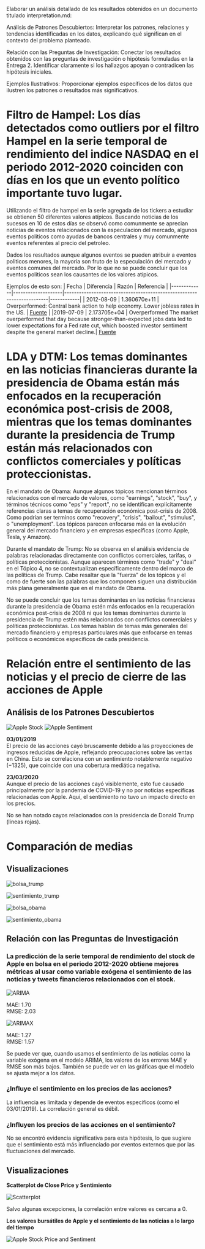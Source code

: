 Elaborar un análisis detallado de los resultados obtenidos en un documento titulado interpretation.md:

Análisis de Patrones Descubiertos: Interpretar los patrones, relaciones y tendencias identificadas en los datos, explicando qué significan en el contexto del problema planteado.

Relación con las Preguntas de Investigación: Conectar los resultados obtenidos con las preguntas de investigación o hipótesis formuladas en la Entrega 2. Identificar claramente si los hallazgos apoyan o contradicen las hipótesis iniciales.

Ejemplos Ilustrativos: Proporcionar ejemplos específicos de los datos que ilustren los patrones o resultados más significativos.

# Filtro de Hampel: Los días detectados como outliers por el filtro Hampel en la serie temporal de rendimiento del indice NASDAQ en el periodo 2012-2020 coinciden con días en los que un evento político importante tuvo lugar.

Utilizando el filtro de hampel en la serie agregada de los tickers a estudiar se obtienen 50 diferentes valores atípicos. Buscando noticias de los sucesos en 10 de estos días se observó como comunmente se aprecian noticias de eventos relacionados con la especulacion del mercado, algunos eventos politicos como ayudas de bancos centrales y muy comunmente eventos referentes al precio del petroleo.

Dados los resultados aunque algunos eventos se pueden atribuir a eventos politicos menores, la mayoria son fruto de la especulación del mercado y eventos comunes del mercado. Por lo que no se puede concluir que los eventos politicos sean los causantes de los valores atípicos.

Ejemplos de esto son:
| Fecha       | Diferencia         | Razón                                                                 | Referencia |
|-------------|--------------------|-----------------------------------------------------------------------|------------|
| 2012-08-09  | 1.360670e+11       | Overperformed: Central bank action to help economy. Lower jobless rates in the US. | [Fuente](https://www.benzinga.com/news/12/08/2819781/market-wrap-for-august-9-2012) |
|2019-07-09   |	2.173705e+04	   | Overperformed The market overperformed that day because stronger-than-expected jobs data led to lower expectations for a Fed rate cut, which boosted investor sentiment despite the general market decline.| [Fuente](https://www.nasdaq.com/articles/stock-market-news-for-jul-9-2019-2019-07-09)

# LDA y DTM: Los temas dominantes en las noticias financieras durante la presidencia de Obama están más enfocados en la recuperación económica post-crisis de 2008, mientras que los temas dominantes durante la presidencia de Trump están más relacionados con conflictos comerciales y políticas proteccionistas.

En el mandato de Obama:
Aunque algunos tópicos mencionan términos relacionados con el mercado de valores, como "earnings", "stock", "buy", y términos técnicos como "eps" y "report", no se identifican explícitamente referencias claras a temas de recuperación económica post-crisis de 2008. Como podrian ser terminos como "recovery", "crisis", "bailout", "stimulus", o "unemployment". Los tópicos parecen enfocarse más en la evolución general del mercado financiero y en empresas específicas (como Apple, Tesla, y Amazon).

Durante el mandato de Trump:
No se observa en el análisis evidencia de palabras relacionadas directamente con conflictos comerciales, tarifas, o políticas proteccionistas. Aunque aparecen términos como "trade" y "deal" en el Tópico 4, no se contextualizan específicamente dentro del marco de las políticas de Trump. Cabe resaltar que la "fuerza" de los tópicos y el como de fuerte son las palabras que los componen siguen una distribución más plana generalmente que en el mandato de Obama.

No se puede concluir que los temas dominantes en las noticias financieras durante la presidencia de Obama estén más enfocados en la recuperación económica post-crisis de 2008 ni que los temas dominantes durante la presidencia de Trump estén más relacionados con conflictos comerciales y políticas proteccionistas. Los temas hablan de temas más generales del mercado financiero y empresas particulares más que enfocarse en temas políticos o económicos específicos de cada presidencia.

# Relación entre el sentimiento de las noticias y el precio de cierre de las acciones de Apple

## Análisis de los Patrones Descubiertos
![Apple Stock](assets/imgs/Apple_stock.png)
![Apple Sentiment](assets/imgs/Apple_sentiment.png)

**03/01/2019**  
El precio de las acciones cayó bruscamente debido a las proyecciones de ingresos reducidas de Apple, reflejando preocupaciones sobre las ventas en China. Esto se correlaciona con un sentimiento notablemente negativo ($−1325$), que coincide con una cobertura mediática negativa.

**23/03/2020**  
Aunque el precio de las acciones cayó visiblemente, esto fue causado principalmente por la pandemia de COVID-19 y no por noticias específicas relacionadas con Apple. Aquí, el sentimiento no tuvo un impacto directo en los precios.
        
No se han notado cayos relacionados con la presidencia de Donald Trump (lineas rojas).

# Comparación de medias

## Visualizaciones

![bolsa_trump](assets/imgs/plot_evolucion_bolsa_trump_porcentaje.png)

![sentimiento_trump](assets/imgs/plot_evolucion_sentimientos_trump.png)

![bolsa_obama](assets/imgs/plot_evolucion_bolsa_obama_porcentaje.png)

![sentimiento_obama](assets/imgs/plot_evolucion_sentimientos_obama.png)


## Relación con las Preguntas de Investigación

### La predicción de la serie temporal de rendimiento del stock de Apple en bolsa en el periodo 2012-2020 obtiene mejores métricas al usar como variable exógena el sentimiento de las noticias y tweets financieros relacionados con el stock.

![ARIMA](assets/imgs/Apple_ARIMA_enclosed.png)  

MAE: 1.70     	
RMSE: 2.03   

![ARIMAX](assets/imgs/Apple_ARIMAX_enclosed.png)  

MAE: 1.27        		
RMSE: 1.57    

Se puede ver que, cuando usamos el sentimiento de las noticias como la variable exógena en el modelo ARIMA, los valores de los errores MAE y RMSE son más bajos. También se puede ver en las gráficas que el modelo se ajusta mejor a los datos.

### ¿Influye el sentimiento en los precios de las acciones? 
La influencia es limitada y depende de eventos específicos (como el 03/01/2019). La correlación general es débil.
    
### ¿Influyen los precios de las acciones en el sentimiento?
No se encontró evidencia significativa para esta hipótesis, lo que sugiere que el sentimiento está más influenciado por eventos externos que por las fluctuaciones del mercado.

    
## Visualizaciones

**Scatterplot de Close Price y Sentimiento**

![Scatterplot](assets/imgs/Apple_scatterplot.png)  

Salvo algunas excepciones, la correlación entre valores es cercana a 0.

**Los valores bursátiles de Apple y el sentimiento de las noticias a lo largo del tiempo**

![Apple Stock Price and Sentiment](assets/imgs/Apple_stock_and_sentiment.png)  
